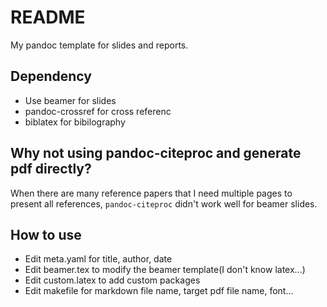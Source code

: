# README

My pandoc template for slides and reports.


## Dependency

- Use beamer for slides
- pandoc-crossref for cross referenc
- biblatex for bibilography

## Why not using pandoc-citeproc and generate pdf directly?

When there are many reference papers that I need multiple pages to present all
references, `pandoc-citeproc` didn't work well for beamer slides.

## How to use

- Edit meta.yaml for title, author, date
- Edit beamer.tex to modify the beamer template(I don't know latex...)
- Edit custom.latex to add custom packages
- Edit makefile for markdown file name, target pdf file name, font...
